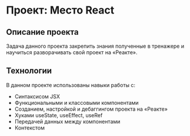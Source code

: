 # Проект: Место React

## Описание проекта

Задача данного проекта закрепить знания полученные в тренажере и научиться разворачивать свой проект на «Реакте».

## Технологии

В данном проекте использованы навыки работы с:
* Синтаксисом JSX
* Функциональными и классовыми компонентами
* Созданием, настройкой и дебаггингом проекта на «Реакте»
* Хуками useState, useEffect, useRef
* Передачей данных между компонентами
* Контекстом
